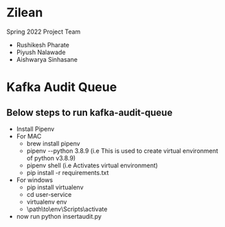 # Zilean
Spring 2022 Project Team

- Rushikesh Pharate
- Piyush Nalawade
- Aishwarya Sinhasane

# Kafka Audit Queue 
## Below steps to run kafka-audit-queue
  * Install Pipenv 
  * For MAC
      * brew install pipenv
      * pipenv --python 3.8.9 (i.e This is used to create virtual environment of python v3.8.9) 
      * pipenv shell (i.e Activates virtual environment) 
      * pip install -r requirements.txt
  * For windows
      * pip install virtualenv
      * cd user-service
      * virtualenv env
      * \path\to\env\Scripts\activate 
* now run python insertaudit.py
